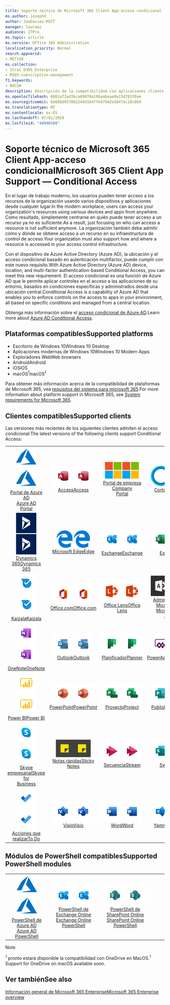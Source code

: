 ```yaml
---
title: Soporte técnico de Microsoft 365 Client App-acceso condicional
ms.author: josephd
author: JoeDavies-MSFT
manager: laurawi
audience: ITPro
ms.topic: article
ms.service: Office 365 Administration
localization_priority: Normal
search.appverid:
- MET150
ms.collection:
- Strat_O365_Enterprise
- M365-subscription-management
f1.keywords:
- NOCSH
description: Descripción de la compatibilidad con aplicaciones cliente de Microsoft 365 para el acceso condicional
ms.openlocfilehash: 6081af2ad3bca69978a10baabeae0a13d783f0ae
ms.sourcegitcommit: 6e608d957082244d1b4ffb47942e5847ec18c0b9
ms.translationtype: MT
ms.contentlocale: es-ES
ms.lasthandoff: 07/01/2020
ms.locfileid: "44998508"
---
```

# <a name="microsoft-365-client-app-support--conditional-access"></a><span data-ttu-id="3ea10-103">Soporte técnico de Microsoft 365 Client App-acceso condicional</span><span class="sxs-lookup"><span data-stu-id="3ea10-103">Microsoft 365 Client App Support — Conditional Access</span></span>

<span data-ttu-id="3ea10-104">En el lugar de trabajo moderno, los usuarios pueden tener acceso a los recursos de la organización usando varios dispositivos y aplicaciones desde cualquier lugar.</span><span class="sxs-lookup"><span data-stu-id="3ea10-104">In the modern workplace, users can access your organization's resources using various devices and apps from anywhere.</span></span> <span data-ttu-id="3ea10-105">Como resultado, simplemente centrarse en quién puede tener acceso a un recurso ya no es suficiente.</span><span class="sxs-lookup"><span data-stu-id="3ea10-105">As a result, just focusing on who can access a resource is not sufficient anymore.</span></span> <span data-ttu-id="3ea10-106">La organización también debe admitir cómo y dónde se obtiene acceso a un recurso en su infraestructura de control de acceso.</span><span class="sxs-lookup"><span data-stu-id="3ea10-106">Your organization must also support how and where a resource is accessed in your access control infrastructure.</span></span>

<span data-ttu-id="3ea10-107">Con el dispositivo de Azure Active Directory (Azure AD), la ubicación y el acceso condicional basado en autenticación multifactor, puede cumplir con este nuevo requisito.</span><span class="sxs-lookup"><span data-stu-id="3ea10-107">With Azure Active Directory (Azure AD) device, location, and multi-factor authentication-based Conditional Access, you can meet this new requirement.</span></span> <span data-ttu-id="3ea10-108">El acceso condicional es una función de Azure AD que le permite aplicar controles en el acceso a las aplicaciones de su entorno, basados en condiciones específicas y administrados desde una ubicación central.</span><span class="sxs-lookup"><span data-stu-id="3ea10-108">Conditional Access is a capability of Azure AD that enables you to enforce controls on the access to apps in your environment, all based on specific conditions and managed from a central location.</span></span>

<span data-ttu-id="3ea10-109">Obtenga más información sobre el [acceso condicional de Azure AD](https://docs.microsoft.com/azure/active-directory/conditional-access/).</span><span class="sxs-lookup"><span data-stu-id="3ea10-109">Learn more about [Azure AD Conditional Access](https://docs.microsoft.com/azure/active-directory/conditional-access/).</span></span>

## <a name="supported-platforms"></a><span data-ttu-id="3ea10-110">Plataformas compatibles</span><span class="sxs-lookup"><span data-stu-id="3ea10-110">Supported platforms</span></span>

 - <span data-ttu-id="3ea10-111">Escritorio de Windows 10</span><span class="sxs-lookup"><span data-stu-id="3ea10-111">Windows 10 Desktop</span></span>
 - <span data-ttu-id="3ea10-112">Aplicaciones modernas de Windows 10</span><span class="sxs-lookup"><span data-stu-id="3ea10-112">Windows 10 Modern Apps</span></span>
 - <span data-ttu-id="3ea10-113">Exploradores Web</span><span class="sxs-lookup"><span data-stu-id="3ea10-113">Web browsers</span></span>
 - <span data-ttu-id="3ea10-114">Android</span><span class="sxs-lookup"><span data-stu-id="3ea10-114">Android</span></span>
 - <span data-ttu-id="3ea10-115">iOS</span><span class="sxs-lookup"><span data-stu-id="3ea10-115">iOS</span></span>
 - <span data-ttu-id="3ea10-116">macOS<sup>1</sup></span><span class="sxs-lookup"><span data-stu-id="3ea10-116">macOS<sup>1</sup></span></span>

<span data-ttu-id="3ea10-117">Para obtener más información acerca de la compatibilidad de plataformas de Microsoft 365, vea [requisitos del sistema para microsoft 365](https://products.office.com/office-system-requirements).</span><span class="sxs-lookup"><span data-stu-id="3ea10-117">For more information about platform support in Microsoft 365, see [System requirements for Microsoft 365](https://products.office.com/office-system-requirements).</span></span>

## <a name="supported-clients"></a><span data-ttu-id="3ea10-118">Clientes compatibles</span><span class="sxs-lookup"><span data-stu-id="3ea10-118">Supported clients</span></span>

<span data-ttu-id="3ea10-119">Las versiones más recientes de los siguientes clientes admiten el acceso condicional:</span><span class="sxs-lookup"><span data-stu-id="3ea10-119">The latest versions of the following clients support Conditional Access:</span></span>

| | | | | | |
|:---:|:---:|:---:|:---:|:---:|:---:|
| <span data-ttu-id="3ea10-120">![Icono de Azure](media/o365-azure-64x64.png)</span><span class="sxs-lookup"><span data-stu-id="3ea10-120">![Azure icon](media/o365-azure-64x64.png)</span></span> <br> [<span data-ttu-id="3ea10-121">Portal de Azure AD <br></span><span class="sxs-lookup"><span data-stu-id="3ea10-121">Azure AD <br> Portal </span></span>](https://azure.microsoft.com/features/azure-portal/) | <span data-ttu-id="3ea10-122">![Icono de Access](media/o365-access-64x64.png)</span><span class="sxs-lookup"><span data-stu-id="3ea10-122">![Access icon](media/o365-access-64x64.png)</span></span> <br> [<span data-ttu-id="3ea10-123">Access</span><span class="sxs-lookup"><span data-stu-id="3ea10-123">Access</span></span>](https://products.office.com/access) | <span data-ttu-id="3ea10-124">![Icono del portal de empresa](media/o365-microsoft-64x64.png)</span><span class="sxs-lookup"><span data-stu-id="3ea10-124">![Company portal icon](media/o365-microsoft-64x64.png)</span></span> <br> [<span data-ttu-id="3ea10-125">Portal de empresa <br></span><span class="sxs-lookup"><span data-stu-id="3ea10-125">Company <br> Portal </span></span>](https://docs.microsoft.com/intune-user-help/sign-in-to-the-company-portal)  | <span data-ttu-id="3ea10-126">![Icono de Cortana](media/o365-cortana-64x64.png)</span><span class="sxs-lookup"><span data-stu-id="3ea10-126">![Cortana icon](media/o365-cortana-64x64.png)</span></span> <br> [<span data-ttu-id="3ea10-127">Cortana</span><span class="sxs-lookup"><span data-stu-id="3ea10-127">Cortana</span></span>](https://www.microsoft.com/cortana) | <span data-ttu-id="3ea10-128">![Icono de Delve](media/o365-delve-64x64.png)</span><span class="sxs-lookup"><span data-stu-id="3ea10-128">![Delve icon](media/o365-delve-64x64.png)</span></span> <br> [<span data-ttu-id="3ea10-129">Delve</span><span class="sxs-lookup"><span data-stu-id="3ea10-129">Delve</span></span>](https://products.office.com/business/intelligent-search) 
| <span data-ttu-id="3ea10-130">![Icono de Dynamics 365](media/o365-dynamics365-64x64.png)</span><span class="sxs-lookup"><span data-stu-id="3ea10-130">![Dynamics 365 icon](media/o365-dynamics365-64x64.png)</span></span> <br> [<span data-ttu-id="3ea10-131">Dynamics 365</span><span class="sxs-lookup"><span data-stu-id="3ea10-131">Dynamics 365</span></span>](https://dynamics.microsoft.com) | <span data-ttu-id="3ea10-132">![Icono de borde](media/o365-edge-64x64.png)</span><span class="sxs-lookup"><span data-stu-id="3ea10-132">![Edge icon](media/o365-edge-64x64.png)</span></span> <br> [<span data-ttu-id="3ea10-133">Microsoft Edge</span><span class="sxs-lookup"><span data-stu-id="3ea10-133">Edge</span></span>](https://www.microsoft.com/windows/microsoft-edge) | <span data-ttu-id="3ea10-134">![Icono de Exchange](media/o365-exchange-64x64.png)</span><span class="sxs-lookup"><span data-stu-id="3ea10-134">![Exchange icon](media/o365-exchange-64x64.png)</span></span> <br> [<span data-ttu-id="3ea10-135">Exchange</span><span class="sxs-lookup"><span data-stu-id="3ea10-135">Exchange</span></span>](https://products.office.com/exchange/exchange-online) | <span data-ttu-id="3ea10-136">![Icono de Excel](media/o365-excel-64x64.png)</span><span class="sxs-lookup"><span data-stu-id="3ea10-136">![Excel icon](media/o365-excel-64x64.png)</span></span> <br> [<span data-ttu-id="3ea10-137">Excel</span><span class="sxs-lookup"><span data-stu-id="3ea10-137">Excel</span></span>](https://products.office.com/excel) | <span data-ttu-id="3ea10-138">![Icono de formularios](media/o365-forms-64x64.png)</span><span class="sxs-lookup"><span data-stu-id="3ea10-138">![Forms icon](media/o365-forms-64x64.png)</span></span> <br> [<span data-ttu-id="3ea10-139">Formularios</span><span class="sxs-lookup"><span data-stu-id="3ea10-139">Forms</span></span>](https://flow.microsoft.com/connectors/shared_microsoftforms/microsoft-forms/) 
| <span data-ttu-id="3ea10-140">![Icono de Kaizala](media/o365-kaizala-64x64.png)</span><span class="sxs-lookup"><span data-stu-id="3ea10-140">![Kaizala icon](media/o365-kaizala-64x64.png)</span></span> <br> [<span data-ttu-id="3ea10-141">Kaizala</span><span class="sxs-lookup"><span data-stu-id="3ea10-141">Kaizala</span></span>](https://products.office.com/en/business/microsoft-kaizala) | <span data-ttu-id="3ea10-142">![Icono de Office.com](media/o365-office-64x64.png)</span><span class="sxs-lookup"><span data-stu-id="3ea10-142">![Office.com icon](media/o365-office-64x64.png)</span></span> <br> [<span data-ttu-id="3ea10-143">Office.com</span><span class="sxs-lookup"><span data-stu-id="3ea10-143">Office.com</span></span>](https://www.office.com/) | <span data-ttu-id="3ea10-144">![Icono de lente](media/o365-lens-64x64.png)</span><span class="sxs-lookup"><span data-stu-id="3ea10-144">![Lens icon](media/o365-lens-64x64.png)</span></span> <br> [<span data-ttu-id="3ea10-145">Office Lens</span><span class="sxs-lookup"><span data-stu-id="3ea10-145">Office Lens</span></span>](https://www.microsoft.com/p/office-lens/9wzdncrfj3t8?activetab=pivot%3Aoverviewtab) | <span data-ttu-id="3ea10-146">![Icono de Office 365 administrador](media/o365-o365admin-64x64.png)</span><span class="sxs-lookup"><span data-stu-id="3ea10-146">![Office 365 Admin icon](media/o365-o365admin-64x64.png)</span></span> <br> [<span data-ttu-id="3ea10-147">Administrador de Microsoft 365 <br></span><span class="sxs-lookup"><span data-stu-id="3ea10-147">Microsoft 365 <br> Admin</span></span>](https://products.office.com/business/manage-office-365-admin-app) | <span data-ttu-id="3ea10-148">![Icono de OneDrive para la empresa](media/o365-OneDrive-64x64.png)</span><span class="sxs-lookup"><span data-stu-id="3ea10-148">![OneDrive for Business icon](media/o365-OneDrive-64x64.png)</span></span> <br> [<span data-ttu-id="3ea10-149">OneDrive<sup>1</sup></span><span class="sxs-lookup"><span data-stu-id="3ea10-149">OneDrive<sup>1</sup></span></span>](https://products.office.com/onedrive-for-business/online-cloud-storage) 
| <span data-ttu-id="3ea10-150">![Icono de OneNote](media/o365-OneNote-64x64.png)</span><span class="sxs-lookup"><span data-stu-id="3ea10-150">![OneNote icon](media/o365-OneNote-64x64.png)</span></span> <br> [<span data-ttu-id="3ea10-151">OneNote</span><span class="sxs-lookup"><span data-stu-id="3ea10-151">OneNote</span></span>](https://products.office.com/onenote) | <span data-ttu-id="3ea10-152">![Icono de Outlook](media/o365-outlook-64x64.png)</span><span class="sxs-lookup"><span data-stu-id="3ea10-152">![Outlook icon](media/o365-outlook-64x64.png)</span></span> <br> [<span data-ttu-id="3ea10-153">Outlook</span><span class="sxs-lookup"><span data-stu-id="3ea10-153">Outlook</span></span>](https://products.office.com/outlook) | <span data-ttu-id="3ea10-154">![Icono de Planificador](media/o365-planner-64x64.png)</span><span class="sxs-lookup"><span data-stu-id="3ea10-154">![Planner icon](media/o365-planner-64x64.png)</span></span> <br> [<span data-ttu-id="3ea10-155">Planificador</span><span class="sxs-lookup"><span data-stu-id="3ea10-155">Planner</span></span>](https://products.office.com/business/task-management-software) | <span data-ttu-id="3ea10-156">![Icono de PowerApps](media/o365-powerapps-64x64.png)</span><span class="sxs-lookup"><span data-stu-id="3ea10-156">![PowerApps icon](media/o365-powerapps-64x64.png)</span></span> <br> [<span data-ttu-id="3ea10-157">PowerApps</span><span class="sxs-lookup"><span data-stu-id="3ea10-157">PowerApps</span></span>](https://powerapps.microsoft.com) | <span data-ttu-id="3ea10-158">![Icono de automatización de energía](media/o365-flow-64x64.png)</span><span class="sxs-lookup"><span data-stu-id="3ea10-158">![Power Automate icon](media/o365-flow-64x64.png)</span></span> <br> [<span data-ttu-id="3ea10-159"><br>Automatizar la alimentación</span><span class="sxs-lookup"><span data-stu-id="3ea10-159">Power <br> Automate</span></span>](https://flow.microsoft.com)
| <span data-ttu-id="3ea10-160">![Icono de PowerBI](media/o365-powerbi-64x64.png)</span><span class="sxs-lookup"><span data-stu-id="3ea10-160">![PowerBI icon](media/o365-powerbi-64x64.png)</span></span> <br> [<span data-ttu-id="3ea10-161">Power BI</span><span class="sxs-lookup"><span data-stu-id="3ea10-161">Power BI</span></span>](https://powerbi.microsoft.com) | <span data-ttu-id="3ea10-162">![Icono de PowerPoint](media/o365-powerpoint-64x64.png)</span><span class="sxs-lookup"><span data-stu-id="3ea10-162">![PowerPoint icon](media/o365-powerpoint-64x64.png)</span></span> <br> [<span data-ttu-id="3ea10-163">PowerPoint</span><span class="sxs-lookup"><span data-stu-id="3ea10-163">PowerPoint</span></span>](https://products.office.com/powerpoint) | <span data-ttu-id="3ea10-164">![Icono de proyecto](media/o365-project-64x64.png)</span><span class="sxs-lookup"><span data-stu-id="3ea10-164">![Project icon](media/o365-project-64x64.png)</span></span> <br> [<span data-ttu-id="3ea10-165">Proyecto</span><span class="sxs-lookup"><span data-stu-id="3ea10-165">Project</span></span>](https://products.office.com/project) | <span data-ttu-id="3ea10-166">![Icono de Publisher](media/o365-publisher-64x64.png)</span><span class="sxs-lookup"><span data-stu-id="3ea10-166">![Publisher icon](media/o365-publisher-64x64.png)</span></span> <br> [<span data-ttu-id="3ea10-167">Publisher</span><span class="sxs-lookup"><span data-stu-id="3ea10-167">Publisher</span></span>](https://products.office.com/publisher) | <span data-ttu-id="3ea10-168">![Icono de SharePoint](media/o365-sharepoint-64x64.png)</span><span class="sxs-lookup"><span data-stu-id="3ea10-168">![SharePoint icon](media/o365-sharepoint-64x64.png)</span></span> <br> [<span data-ttu-id="3ea10-169">SharePoint</span><span class="sxs-lookup"><span data-stu-id="3ea10-169">Sharepoint</span></span>](https://products.office.com/sharepoint) 
| <span data-ttu-id="3ea10-170">![Icono de Skype Empresarial](media/o365-skypeforbusiness-64x64.png)</span><span class="sxs-lookup"><span data-stu-id="3ea10-170">![Skype for Business icon](media/o365-skypeforbusiness-64x64.png)</span></span> <br> [<span data-ttu-id="3ea10-171">Skype <br> empresarial</span><span class="sxs-lookup"><span data-stu-id="3ea10-171">Skype for <br> Business</span></span>](https://www.skype.com/business/) | <span data-ttu-id="3ea10-172">![Icono de notas adhesivas](media/o365-stickynotes-64x64.png)</span><span class="sxs-lookup"><span data-stu-id="3ea10-172">![Sticky Notes icon](media/o365-stickynotes-64x64.png)</span></span> <br> [<span data-ttu-id="3ea10-173">Notas rápidas</span><span class="sxs-lookup"><span data-stu-id="3ea10-173">Sticky Notes</span></span>](https://www.microsoft.com/p/microsoft-sticky-notes/9nblggh4qghw) | <span data-ttu-id="3ea10-174">![Icono de secuencia](media/o365-stream-64x64.png)</span><span class="sxs-lookup"><span data-stu-id="3ea10-174">![Stream icon](media/o365-stream-64x64.png)</span></span> <br> [<span data-ttu-id="3ea10-175">Secuencia</span><span class="sxs-lookup"><span data-stu-id="3ea10-175">Stream</span></span>](https://stream.microsoft.com) | <span data-ttu-id="3ea10-176">![Icono de Sway](media/o365-sway-64x64.png)</span><span class="sxs-lookup"><span data-stu-id="3ea10-176">![Sway icon](media/o365-sway-64x64.png)</span></span> <br> [<span data-ttu-id="3ea10-177">Sway</span><span class="sxs-lookup"><span data-stu-id="3ea10-177">Sway</span></span>](https://sway.com) | <span data-ttu-id="3ea10-178">![Icono de Teams](media/o365-teams-64x64.png)</span><span class="sxs-lookup"><span data-stu-id="3ea10-178">![Teams icon](media/o365-teams-64x64.png)</span></span> <br> [<span data-ttu-id="3ea10-179">Teams</span><span class="sxs-lookup"><span data-stu-id="3ea10-179">Teams</span></span>](https://products.office.com/microsoft-teams/group-chat-software) 
| <span data-ttu-id="3ea10-180">![Icono de tareas pendientes](media/o365-todo-64x64.png)</span><span class="sxs-lookup"><span data-stu-id="3ea10-180">![To Do icon](media/o365-todo-64x64.png)</span></span> <br> [<span data-ttu-id="3ea10-181">Acciones que realizar</span><span class="sxs-lookup"><span data-stu-id="3ea10-181">To Do</span></span>](https://todo.microsoft.com) | <span data-ttu-id="3ea10-182">![Icono de Visio](media/o365-visio-64x64.png)</span><span class="sxs-lookup"><span data-stu-id="3ea10-182">![Visio icon](media/o365-visio-64x64.png)</span></span> <br> [<span data-ttu-id="3ea10-183">Visio</span><span class="sxs-lookup"><span data-stu-id="3ea10-183">Visio</span></span>](https://products.office.com/visio/flowchart-software) | <span data-ttu-id="3ea10-184">![Icono de Word](media/o365-word-64x64.png)</span><span class="sxs-lookup"><span data-stu-id="3ea10-184">![Word icon](media/o365-word-64x64.png)</span></span> <br> [<span data-ttu-id="3ea10-185">Word</span><span class="sxs-lookup"><span data-stu-id="3ea10-185">Word</span></span>](https://products.office.com/word) | <span data-ttu-id="3ea10-186">![Icono de Yammer](media/o365-yammer-64x64.png)</span><span class="sxs-lookup"><span data-stu-id="3ea10-186">![Yammer icon](media/o365-yammer-64x64.png)</span></span> <br> [<span data-ttu-id="3ea10-187">Yammer</span><span class="sxs-lookup"><span data-stu-id="3ea10-187">Yammer</span></span>](https://products.office.com/yammer/yammer-overview)

## <a name="supported-powershell-modules"></a><span data-ttu-id="3ea10-188">Módulos de PowerShell compatibles</span><span class="sxs-lookup"><span data-stu-id="3ea10-188">Supported PowerShell modules</span></span>

| | | | | | |
|:---:|:---:|:---:|:---:|:---:|:---:|
| <span data-ttu-id="3ea10-189">![Icono de Azure](media/o365-azure-64x64.png)</span><span class="sxs-lookup"><span data-stu-id="3ea10-189">![Azure icon](media/o365-azure-64x64.png)</span></span> <br> [<span data-ttu-id="3ea10-190">PowerShell de Azure AD <br></span><span class="sxs-lookup"><span data-stu-id="3ea10-190">Azure AD <br> PowerShell</span></span>](https://docs.microsoft.com/powershell/azure/active-directory/overview?view=azureadps-2.0) | <span data-ttu-id="3ea10-191">![Icono de Exchange](media/o365-exchange-64x64.png)</span><span class="sxs-lookup"><span data-stu-id="3ea10-191">![Exchange icon](media/o365-exchange-64x64.png)</span></span> <br> [<span data-ttu-id="3ea10-192">PowerShell de Exchange Online <br></span><span class="sxs-lookup"><span data-stu-id="3ea10-192">Exchange Online <br> PowerShell</span></span>](https://docs.microsoft.com/powershell/exchange/exchange-online/exchange-online-powershell?view=exchange-ps) | <span data-ttu-id="3ea10-193">![Icono de SharePoint](media/o365-sharepoint-64x64.png)</span><span class="sxs-lookup"><span data-stu-id="3ea10-193">![SharePoint icon](media/o365-sharepoint-64x64.png)</span></span> <br> [<span data-ttu-id="3ea10-194">PowerShell de SharePoint Online <br></span><span class="sxs-lookup"><span data-stu-id="3ea10-194">SharePoint Online <br> PowerShell</span></span>](https://docs.microsoft.com/powershell/sharepoint/sharepoint-online/connect-sharepoint-online)

> [!NOTE]
> <span data-ttu-id="3ea10-195"><sup>1</sup> pronto estará disponible la compatibilidad con OneDrive en MacOS.</span><span class="sxs-lookup"><span data-stu-id="3ea10-195"><sup>1</sup> Support for OneDrive on macOS available soon.</span></span>

## <a name="see-also"></a><span data-ttu-id="3ea10-196">Ver también</span><span class="sxs-lookup"><span data-stu-id="3ea10-196">See also</span></span>

[<span data-ttu-id="3ea10-197">Información general de Microsoft 365 Enterprise</span><span class="sxs-lookup"><span data-stu-id="3ea10-197">Microsoft 365 Enterprise overview</span></span>](https://docs.microsoft.com/microsoft-365/enterprise/microsoft-365-overview)
